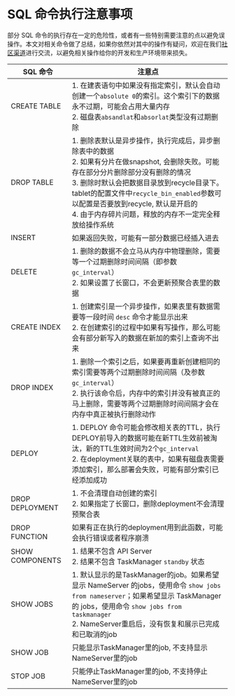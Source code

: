 # SQL 命令执行注意事项

部分 SQL 命令的执行存在一定的危险性，或者有一些特别需要注意的点以避免误操作。本文对相关命令做了总结，如果你依然对其中的操作有疑问，欢迎在我们[社区渠道](https://github.com/4paradigm/OpenMLDB#11-community)进行交流，以避免相关操作给你的开发和生产环境带来损失。

|  SQL 命令      |       注意点                                   |
| ------------- | --------------------------------------------- |
| CREATE TABLE  | 1. 在建表语句中如果没有指定索引，默认会自动创建一个`absolute 0`的索引。这个索引下的数据永不过期，可能会占用大量内存 <br> 2. 磁盘表`absandlat`和`absorlat`类型没有过期删除
| DROP TABLE    | 1. 删除表默认是异步操作，执行完成后，异步删除表中的数据 <br> 2. 如果有分片在做snapshot, 会删除失败。可能存在部分分片删除部分没有删除的情况 <br> 3. 删除时默认会把数据目录放到recycle目录下。tablet的配置文件中`recycle_bin_enabled`参数可以配置是否要放到recycle, 默认是开启的 <br> 4. 由于内存碎片问题，释放的内存不一定完全释放给操作系统
| INSERT        | 如果返回失败，可能有一部分数据已经插入进去
| DELETE        | 1. 删除的数据不会立马从内存中物理删除，需要等一个过期删除时间间隔（即参数 `gc_interval`） <br> 2. 如果设置了长窗口，不会更新预聚合表里的数据
| CREATE INDEX  | 1. 创建索引是一个异步操作，如果表里有数据需要等一段时间 `desc` 命令才能显示出来 <br> 2. 在创建索引的过程中如果有写操作，那么可能会有部分新写入的数据在新加的索引上查询不出来
| DROP INDEX    | 1. 删除一个索引之后，如果要再重新创建相同的索引需要等两个过期删除时间间隔（及参数 `gc_interval`） <br> 2. 执行该命令后，内存中的索引并没有被真正的马上删除，需要等两个过期删除时间间隔才会在内存中真正被执行删除动作 
| DEPLOY        | 1. DEPLOY 命令可能会修改相关表的TTL，执行DEPLOY前导入的数据可能在新TTL生效前被淘汰，新的TTL生效时间为2个`gc_interval` <br> 2. 在deployment关联的表中，如果有磁盘表需要添加索引，那么部署会失败，可能有部分索引已经添加成功
| DROP DEPLOYMENT | 1. 不会清理自动创建的索引 <br> 2. 如果指定了长窗口，删除deployment不会清理预聚合表
| DROP FUNCTION | 如果有正在执行的deployment用到此函数，可能会执行错误或者程序崩溃
| SHOW COMPONENTS | 1. 结果不包含 API Server <br> 2. 结果不包含 TaskManager `standby` 状态
| SHOW JOBS     | 1. 默认显示的是TaskManager的job。如果希望显示 NameServer 的jobs，使用命令 `show jobs from nameserver`；如果希望显示 TaskManager 的 jobs，使用命令 `show jobs from taskmanager` <br> 2. NameServer重启后，没有恢复和展示已完成和已取消的job
| SHOW JOB      | 只能显示TaskManager里的job, 不支持显示NameServer里的job
| STOP JOB      | 只能停止TaskManager里的job, 不支持停止NameServer里的job
